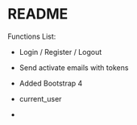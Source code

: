 # README
Functions List:
* Login / Register / Logout

* Send activate emails with tokens

* Added Bootstrap 4

* current_user

* 